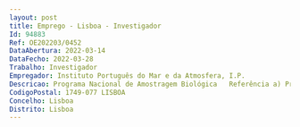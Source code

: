 ```yaml
--- 
layout: post
title: Emprego - Lisboa - Investigador
Id: 94883
Ref: OE202203/0452
DataAbertura: 2022-03-14
DataFecho: 2022-03-28
Trabalho: Investigador
Empregador: Instituto Português do Mar e da Atmosfera, I.P.
Descricao: Programa Nacional de Amostragem Biológica   Referência a) Programação de base de dados   Referência b) Modelação matemática e estatística   Referência c) Desenho Amostral e Biologia Pesqueira.
CodigoPostal: 1749-077 LISBOA
Concelho: Lisboa
Distrito: Lisboa
--- 
```

